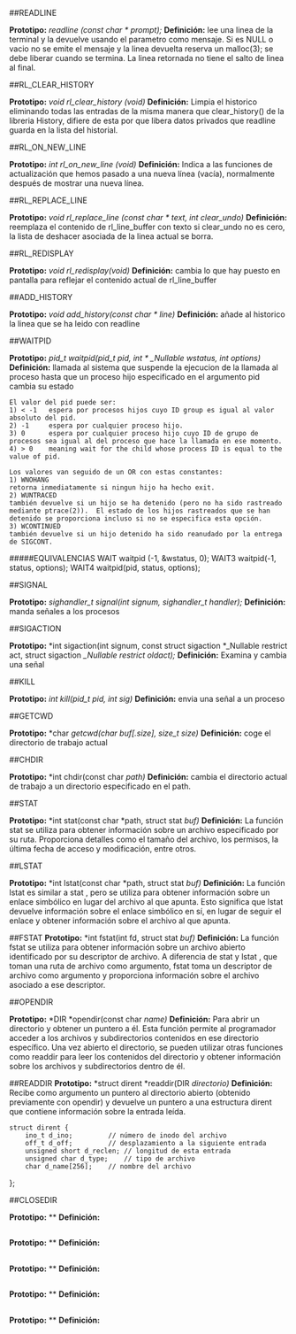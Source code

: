 <!-- **************************************************************************** -->
<!--                                                                              -->
<!--                                                         :::      ::::::::    -->
<!--    Funciones.txt                                      :+:      :+:    :+:    -->
<!--                                                     +:+ +:+         +:+      -->
<!--    By: anttorre <atormora@gmail.com>              +#+  +:+       +#+         -->
<!--                                                 +#+#+#+#+#+   +#+            -->
<!--    Created: 2023/10/19 14:57:19 by anttorre          #+#    #+#              -->
<!--    Updated: 2023/10/19 14:58:04 by anttorre         ###   ########.fr        -->
<!--                                                                              -->
<!-- **************************************************************************** -->

<!-- readline, rl_clear_history, rl_on_new_line,
rl_replace_line, rl_redisplay, add_history,
printf, malloc, free, write, access, open, read,
close, fork, wait, waitpid, wait3, wait4, signal,
sigaction, kill, exit, getcwd, chdir, stat,
lstat, fstat, unlink, execve, dup, dup2, pipe,
opendir, readdir, closedir, strerror, perror,
isatty, ttyname, ttyslot, ioctl, getenv, tcsetattr,
tcgetattr, tgetent, tgetflag, tgetnum, tgetstr,
tgoto, tputs -->

##READLINE


**Prototipo:** *readline (const char * prompt);*
**Definición:** lee una linea de la terminal y la devuelve usando el parametro como mensaje. Si es NULL o vacio no se emite el mensaje y la linea devuelta reserva un malloc(3); se debe liberar cuando se termina. La linea retornada no tiene el salto de linea al final.

##RL_CLEAR_HISTORY

**Prototipo:** *void rl_clear_history (void)*
**Definición:** Limpia el historico eliminando todas las entradas de la misma manera que clear_history() de la libreria History, difiere de esta por que libera datos privados que readline guarda en la lista del historial.

##RL_ON_NEW_LINE

**Prototipo:** *int rl_on_new_line (void)*
**Definición:** Indica a las funciones de actualización que hemos pasado a una nueva línea (vacía), normalmente después de mostrar una nueva línea.

##RL_REPLACE_LINE

**Prototipo:** *void rl_replace_line (const char * text, int clear_undo)*
**Definición:** reemplaza el contenido de rl_line_buffer con texto si clear_undo no es cero, la lista de deshacer asociada de la linea actual se borra.

##RL_REDISPLAY

**Prototipo:** *void rl_redisplay(void)*
**Definición:** cambia lo que hay puesto en pantalla para reflejar el contenido actual de rl_line_buffer

##ADD_HISTORY

**Prototipo:** *void add_history(const char * line)*
**Definición:** añade al historico la linea que se ha leido con readline

##WAITPID

**Prototipo:** *pid_t waitpid(pid_t pid, int * _Nullable wstatus, int options)*
**Definición:** llamada al sistema que suspende la ejecucion de la llamada al proceso hasta que un proceso hijo especificado en el argumento pid cambia su estado

	El valor del pid puede ser:
    1) < -1   espera por procesos hijos cuyo ID group es igual al valor absoluto del pid.
   	2) -1     espera por cualquier proceso hijo.
    3) 0      espera por cualquier proceso hijo cuyo ID de grupo de procesos sea igual al del proceso que hace la llamada en ese momento.
    4) > 0    meaning wait for the child whose process ID is equal to the value of pid.

	Los valores van seguido de un OR con estas constantes:
	1) WNOHANG
	retorna inmediatamente si ningun hijo ha hecho exit.
	2) WUNTRACED
  	también devuelve si un hijo se ha detenido (pero no ha sido rastreado mediante ptrace(2)).  El estado de los hijos rastreados que se han detenido se proporciona incluso si no se especifica esta opción.
    3) WCONTINUED
	también devuelve si un hijo detenido ha sido reanudado por la entrega de SIGCONT.

#####EQUIVALENCIAS
	WAIT
	waitpid (-1, &wstatus, 0);
	WAIT3
	waitpid(-1, status, options);
	WAIT4
	waitpid(pid, status, options);


##SIGNAL

**Prototipo:** *sighandler_t signal(int signum, sighandler_t handler);*
**Definición:** manda señales a los procesos

##SIGACTION

**Prototipo:** *int sigaction(int signum, const struct sigaction *_Nullable restrict act, struct sigaction *_Nullable restrict oldact);*
**Definición:** Examina y cambia una señal

##KILL

**Prototipo:** *int kill(pid_t pid, int sig)*
**Definición:** envia una señal a un proceso

##GETCWD

**Prototipo:** *char *getcwd(char buf[.size], size_t size)*
**Definición:** coge el directorio de trabajo actual

##CHDIR

**Prototipo:** *int chdir(const char *path)*
**Definición:** cambia el directorio actual de trabajo a un directorio especificado en el path.

##STAT

**Prototipo:** *int stat(const char *path, struct stat *buf)*
**Definición:** La función  stat  se utiliza para obtener información sobre un archivo especificado por su ruta. Proporciona detalles como el tamaño del archivo, los permisos, la última fecha de acceso y modificación, entre otros.

##LSTAT

**Prototipo:** *int lstat(const char *path, struct stat *buf)*
**Definición:**  La función  lstat  es similar a  stat , pero se utiliza para obtener información sobre un enlace simbólico en lugar del archivo al que apunta. Esto significa que  lstat  devuelve información sobre el enlace simbólico en sí, en lugar de seguir el enlace y obtener información sobre el archivo al que apunta.


##FSTAT
**Prototipo:** *int fstat(int fd, struct stat *buf)*
**Definición:** La función  fstat  se utiliza para obtener información sobre un archivo abierto identificado por su descriptor de archivo. A diferencia de  stat  y  lstat , que toman una ruta de archivo como argumento,  fstat  toma un descriptor de archivo como argumento y proporciona información sobre el archivo asociado a ese descriptor.

##OPENDIR

**Prototipo:** *DIR *opendir(const char *name)*
**Definición:** Para abrir un directorio y obtener un puntero a él. Esta función permite al programador acceder a los archivos y subdirectorios contenidos en ese directorio específico. Una vez abierto el directorio, se pueden utilizar otras funciones como readdir para leer los contenidos del directorio y obtener información sobre los archivos y subdirectorios dentro de él.

##READDIR
**Prototipo:** *struct dirent *readdir(DIR *directorio)*
**Definición:** Recibe como argumento un puntero al directorio abierto (obtenido previamente con opendir) y devuelve un puntero a una estructura dirent que contiene información sobre la entrada leída.

	struct dirent {
    	ino_t d_ino;         // número de inodo del archivo
    	off_t d_off;         // desplazamiento a la siguiente entrada
   		unsigned short d_reclen; // longitud de esta entrada
    	unsigned char d_type;    // tipo de archivo
    	char d_name[256];    // nombre del archivo
};

##CLOSEDIR

**Prototipo:** **
**Definición:**

##

**Prototipo:** **
**Definición:**

##
**Prototipo:** **
**Definición:**

##
**Prototipo:** **
**Definición:**

##
**Prototipo:** **
**Definición:**